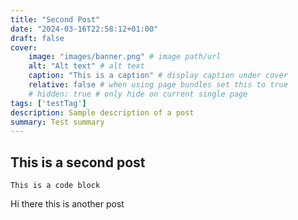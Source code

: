 ```yaml
---
title: "Second Post"
date: "2024-03-16T22:58:12+01:00"
draft: false
cover:
    image: "images/banner.png" # image path/url
    alt: "Alt text" # alt text
    caption: "This is a caption" # display caption under cover
    relative: false # when using page bundles set this to true
    # hidden: true # only hide on current single page
tags: ['testTag']
description: Sample description of a post
summary: Test summary
---
```

## This is a second post

```
This is a code block
```

Hi there this is another post

